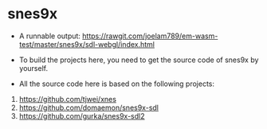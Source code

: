 # snes9x

- A runnable output: https://rawgit.com/joelam789/em-wasm-test/master/snes9x/sdl-webgl/index.html

- To build the projects here, you need to get the source code of snes9x by yourself.

- All the source code here is based on the following projects:
1. https://github.com/tjwei/xnes
2. https://github.com/domaemon/snes9x-sdl
3. https://github.com/gurka/snes9x-sdl2



